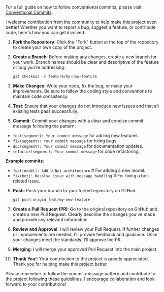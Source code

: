 
For a full guide on how to follow conventional commits, please visit [Conventional Commits](https://www.conventionalcommits.org/ru/v1.0.0/).

I welcome contribution from the community to help make this project even better! Whether you want to report a bug, suggest a feature, or contribute code, here's how you can get involved:

1. **Fork the Repository**: Click the "Fork" button at the top of the repository to create your own copy of the project.

2. **Create a Branch**: Before making any changes, create a new branch for your work. Branch names should be clear and descriptive of the feature or bug you're addressing.

   ```bash
   git checkout -b feature/my-new-feature


3. **Make Changes**: Write your code, fix the bug, or make your improvements. Be sure to follow the coding style and conventions to maintain code consistency.

4. **Test**: Ensure that your changes do not introduce new issues and that all existing tests pass successfully.

5. **Commit**: Commit your changes with a clear and concise commit message following the pattern:

- `feat(segment): Your commit message` for adding new features.
- `fix(segment): Your commit message` for fixing bugs.
- `doc(segment): Your commit message` for documentation updates.
- `refactor(segment): Your commit message` for code refactoring.

 **Example commits**:

- `feat(model): Add U-Net architecture` # For adding a new model.
- `fix(bot): Resolve issue with message handling` # For fixing a bot-related issue.

6. **Push**: Push your branch to your forked repository on GitHub.
    ```bash
    git push origin feat/my-new-feature

7. **Create a Pull Request (PR)**: Go to the original repository on GitHub and create a new Pull Request. Clearly describe the changes you've made and provide any relevant information.

8. **Review and Approval**: I will review your Pull Request. If further changes or improvements are needed, I'll provide feedback and guidance. Once your changes meet the standards, I'll approve the PR.

9. **Merging**: I will merge your approved Pull Request into the main project.

10.  **Thank You!**: Your contribution to the project is greatly appreciated. Thank you for helping make this project better.

Please remember to follow the commit message pattern and contribute to the project following these guidelines. I encourage collaboration and look forward to your contributions!

